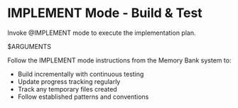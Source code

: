 # IMPLEMENT Mode - Build & Test

Invoke @IMPLEMENT mode to execute the implementation plan.

$ARGUMENTS

Follow the IMPLEMENT mode instructions from the Memory Bank system to:
- Build incrementally with continuous testing
- Update progress tracking regularly
- Track any temporary files created
- Follow established patterns and conventions